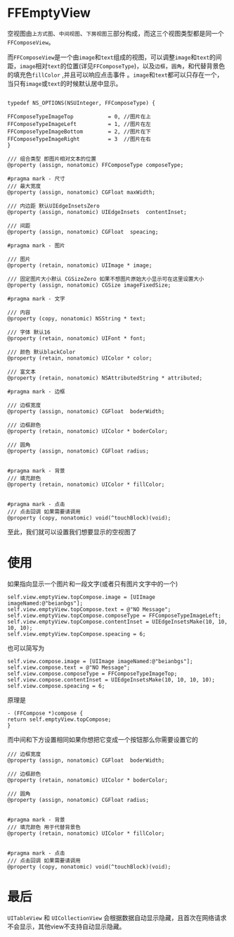 # FFEmptyView

空视图由`上方式图`、`中间视图`、`下房视图`三部分构成，而这三个视图类型都是同一个`FFComposeView`。  


而`FFComposeView`是一个由`image`和`text`组成的视图，可以调整`image`和`text`的间距，`image`相对`text`的位置(详见`FFComposeType`)，以及`边框`，`圆角`，和代替背景色的填充色`fillColor` ,并且可以响应点击事件 。`image`和`text`都可以只存在一个，当只有`image`或`text`的时候默认居中显示。
```

typedef NS_OPTIONS(NSUInteger, FFComposeType) {

FFComposeTypeImageTop           = 0, //图片在上
FFComposeTypeImageLeft          = 1, //图片在左
FFComposeTypeImageBottom        = 2, //图片在下
FFComposeTypeImageRight         = 3  //图片在右
}
```
```
/// 组合类型 即图片相对文本的位置
@property (assign, nonatomic) FFComposeType composeType;

#pragma mark - 尺寸
/// 最大宽度
@property (assign, nonatomic) CGFloat maxWidth;

/// 内边距 默认UIEdgeInsetsZero
@property (assign, nonatomic) UIEdgeInsets  contentInset;

/// 间距
@property (assign, nonatomic) CGFloat  speacing;

#pragma mark - 图片

/// 图片
@property (retain, nonatomic) UIImage * image;

/// 固定图片大小默认 CGSizeZero 如果不想图片原始大小显示可在这里设置大小
@property (assign, nonatomic) CGSize imageFixedSize;

#pragma mark - 文字

/// 内容
@property (copy, nonatomic) NSString * text;

/// 字体 默认16
@property (retain, nonatomic) UIFont * font;

/// 颜色 默认blackColor
@property (retain, nonatomic) UIColor * color;

/// 富文本
@property (retain, nonatomic) NSAttributedString * attributed;

#pragma mark - 边框

/// 边框宽度
@property (assign, nonatomic) CGFloat  boderWidth;

/// 边框颜色
@property (retain, nonatomic) UIColor * boderColor;

/// 圆角
@property (assign, nonatomic) CGFloat radius;


#pragma mark - 背景
/// 填充颜色
@property (retain, nonatomic) UIColor * fillColor;


#pragma mark - 点击
/// 点击回调 如果需要请调用
@property (copy, nonatomic) void(^touchBlock)(void);
```

至此，我们就可以设置我们想要显示的空视图了

# 使用
如果指向显示一个图片和一段文字(或者只有图片文字中的一个)
```
self.view.emptyView.topCompose.image = [UIImage imageNamed:@"beianbgs"];
self.view.emptyView.topCompose.text = @"NO Message";
self.view.emptyView.topCompose.composeType = FFComposeTypeImageLeft;
self.view.emptyView.topCompose.contentInset = UIEdgeInsetsMake(10, 10, 10, 10);
self.view.emptyView.topCompose.speacing = 6;
```
也可以简写为
```
self.view.compose.image = [UIImage imageNamed:@"beianbgs"];
self.view.compose.text = @"NO Message";
self.view.compose.composeType = FFComposeTypeImageTop;
self.view.compose.contentInset = UIEdgeInsetsMake(10, 10, 10, 10);
self.view.compose.speacing = 6;
```
原理是
```
- (FFCompose *)compose {
return self.emptyView.topCompose;
}
```

而中间和下方设置相同如果你想把它变成一个按钮那么你需要设置它的
```
/// 边框宽度
@property (assign, nonatomic) CGFloat  boderWidth;

/// 边框颜色
@property (retain, nonatomic) UIColor * boderColor;

/// 圆角
@property (assign, nonatomic) CGFloat radius;


#pragma mark - 背景
/// 填充颜色 用于代替背景色
@property (retain, nonatomic) UIColor * fillColor;


#pragma mark - 点击
/// 点击回调 如果需要请调用
@property (copy, nonatomic) void(^touchBlock)(void);

```

# 最后
`UITableView` 和 `UICollectionView` 会根据数据自动显示隐藏，且首次在网络请求不会显示，其他view不支持自动显示隐藏。